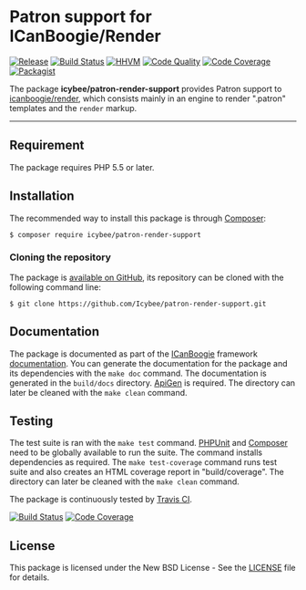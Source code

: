 # Patron support for ICanBoogie/Render

[![Release](https://img.shields.io/packagist/v/icybee/patron-render-support.svg)](https://packagist.org/packages/icybee/patron-render-support)
[![Build Status](https://img.shields.io/travis/Icybee/patron-render-support.svg)](http://travis-ci.org/Icybee/patron-render-support)
[![HHVM](https://img.shields.io/hhvm/icybee/patron-render-support.svg)](http://hhvm.h4cc.de/package/icybee/patron-render-support)
[![Code Quality](https://img.shields.io/scrutinizer/g/Icybee/patron-render-support.svg)](https://scrutinizer-ci.com/g/Icybee/patron-render-support)
[![Code Coverage](https://img.shields.io/coveralls/Icybee/patron-render-support.svg)](https://coveralls.io/r/Icybee/patron-render-support)
[![Packagist](https://img.shields.io/packagist/dt/icybee/patron-render-support.svg)](https://packagist.org/packages/icybee/patron-render-support)

The package **icybee/patron-render-support** provides Patron support to [icanboogie/render][],
which consists mainly in an engine to render ".patron" templates and the `render` markup.





----------





## Requirement

The package requires PHP 5.5 or later.





## Installation

The recommended way to install this package is through [Composer](http://getcomposer.org/):

```
$ composer require icybee/patron-render-support
```





### Cloning the repository

The package is [available on GitHub](https://github.com/Icybee/patron-render-support), its repository can
be cloned with the following command line:

	$ git clone https://github.com/Icybee/patron-render-support.git





## Documentation

The package is documented as part of the [ICanBoogie][] framework
[documentation](http://icanboogie.org/docs/). You can generate the documentation for the package and its dependencies with the `make doc` command. The documentation is generated in the `build/docs` directory. [ApiGen](http://apigen.org/) is required. The directory can later be cleaned with the `make clean` command.





## Testing

The test suite is ran with the `make test` command. [PHPUnit](https://phpunit.de/) and [Composer](http://getcomposer.org/) need to be globally available to run the suite. The command installs dependencies as required. The `make test-coverage` command runs test suite and also creates an HTML coverage report in "build/coverage". The directory can later be cleaned with the `make clean` command.

The package is continuously tested by [Travis CI](http://about.travis-ci.org/).

[![Build Status](https://img.shields.io/travis/Icybee/patron-render-support.svg)](https://travis-ci.org/Icybee/patron-render-support)
[![Code Coverage](https://img.shields.io/coveralls/Icybee/patron-render-support.svg)](https://coveralls.io/r/Icybee/patron-render-support)





## License

This package is licensed under the New BSD License - See the [LICENSE](LICENSE) file for details.





[icanboogie/render]: https://github.com/ICanBoogie/Render
[ICanBoogie]: https://github.com/ICanBoogie/ICanBoogie
